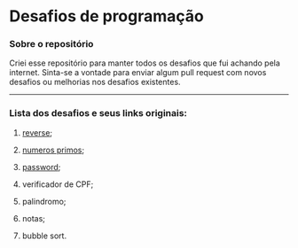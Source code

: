 # Desafios de programação

### Sobre o repositório

Criei esse repositório para manter todos os desafios que fui achando pela internet. Sinta-se a vontade para enviar algum pull request com novos desafios ou melhorias nos desafios existentes. 

---

### Lista dos desafios e seus links originais:

1. [reverse](https://github.com/cciuenf/desafios/tree/main/1-reverse-number);

2. [numeros primos](https://github.com/cciuenf/desafios/tree/main/2-primality-test);

3. [password](https://github.com/backend-br/desafios/blob/master/secure-password/PROBLEM.md);

4. verificador de CPF;

5. palindromo;

6. notas;

7. bubble sort.
